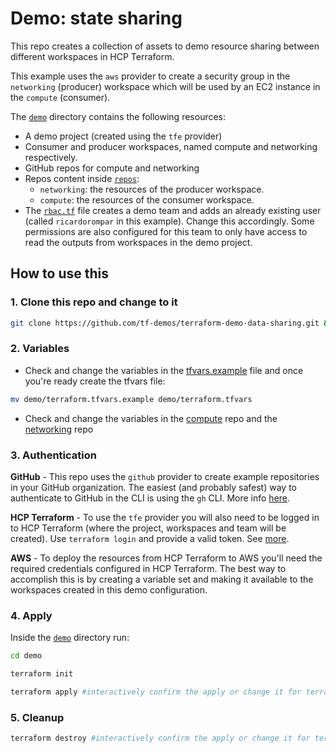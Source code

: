 # Demo: state sharing
This repo creates a collection of assets to demo resource sharing between different workspaces in HCP Terraform. 

This example uses the `aws` provider to create a security group in the `networking` (producer) workspace which will be used by an EC2 instance in the `compute` (consumer).

The [`demo`](./demo/) directory contains the following resources:
- A demo project (created using the `tfe` provider)
- Consumer and producer workspaces, named compute and networking respectively.
- GitHub repos for compute and networking
- Repos content inside [`repos`](./demo/repos/):
    - `networking`: the resources of the producer workspace.
    - `compute`: the resources of the consumer workspace.
- The [`rbac.tf`](./demo/rbac.tf) file creates a demo team and adds an already existing user (called `ricardorompar` in this example). Change this accordingly. Some permissions are also configured for this team to only have access to read the outputs from workspaces in the demo project.

## How to use this

### 1. Clone this repo and change to it
```bash
git clone https://github.com/tf-demos/terraform-demo-data-sharing.git && cd terraform-demo-data-sharing
```

### 2. Variables
- Check and change the variables in the [tfvars.example](./demo/terraform.tfvars.example) file and once you're ready create the tfvars file:

```bash
mv demo/terraform.tfvars.example demo/terraform.tfvars
```
- Check and change the variables in the [compute](./demo/repos/compute/variables.tf) repo and the [networking](./demo/repos/networking/variables.tf) repo

### 3. Authentication
**GitHub** - This repo uses the `github` provider to create example repositories in your GitHub organization. The easiest (and probably safest) way to authenticate to GitHub in the CLI is using the `gh` CLI. More info [here](https://cli.github.com/manual/gh_auth_login).

**HCP Terraform** - To use the `tfe` provider you will also need to be logged in to HCP Terraform (where the project, workspaces and team will be created). Use `terraform login` and provide a valid token. See [more](https://developer.hashicorp.com/terraform/cli/commands/login).

**AWS** - To deploy the resources from HCP Terraform to AWS you'll need the required credentials configured in HCP Terraform. The best way to accomplish this is by creating a variable set and making it available to the workspaces created in this demo configuration.

### 4. Apply
Inside the [`demo`](./demo/) directory run:

```bash
cd demo

terraform init

terraform apply #interactively confirm the apply or change it for terraform apply -auto-approve
```

### 5. Cleanup

```bash
terraform destroy #interactively confirm the apply or change it for terraform destroy -auto-approve
```



